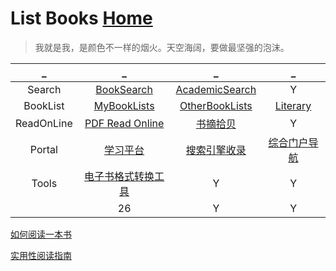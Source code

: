 # List Books                                          [Home](../index.md)

> 我就是我，是颜色不一样的烟火。天空海阔，要做最坚强的泡沫。

| _ | _ | _ | _ |
|:---:|:---:|:---:|:---:|
| Search | [BookSearch](BookSearch.md) | [AcademicSearch](AcademicSearch.md) | Y | Y |
| BookList | [MyBookLists](BookLists.md) | [OtherBookLists](OtherBookLists.md) | [Literary](Literary.md) | Y |
| ReadOnLine | [PDF Read Online](PDF.md) | [书摘拾贝](excerpt.md) | Y |
| Portal | [学习平台](LearnPlatform.md) | [搜索引擎收录](SearchEngine.md) | [综合门户导航](synthesize.md) |
| Tools | [电子书格式转换工具](Tools.md) | Y | Y |
|  | 26 | Y | Y |

[如何阅读一本书](http://www.sssch.net/Admin/ckfinder/userfiles/files/shujixiazai/shujijijin/%E5%A6%82%E4%BD%95%E9%98%85%E8%AF%BB%E4%B8%80%E6%9C%AC%E4%B9%A6.pdf)

[实用性阅读指南](http://ebookimg.lorefree.com/assets/file/2019/04/14/172140/%E5%AE%9E%E7%94%A8%E6%80%A7%E9%98%85%E8%AF%BB%E6%8C%87%E5%8D%97.pdf)

[]()


